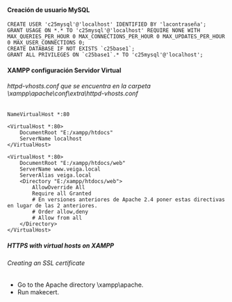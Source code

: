 #### Creación de usuario MySQL
~~~
CREATE USER 'c25mysql'@'localhost' IDENTIFIED BY 'lacontraseña'; 
GRANT USAGE ON *.* TO 'c25mysql'@'localhost' REQUIRE NONE WITH MAX_QUERIES_PER_HOUR 0 MAX_CONNECTIONS_PER_HOUR 0 MAX_UPDATES_PER_HOUR 0 MAX_USER_CONNECTIONS 0;
CREATE DATABASE IF NOT EXISTS `c25base1`;
GRANT ALL PRIVILEGES ON `c25base1`.* TO 'c25mysql'@'localhost'; 
~~~

#### XAMPP configuración Servidor Virtual

###### httpd-vhosts.conf que se encuentra en la carpeta \xampp\apache\conf\extra\httpd-vhosts.conf    
~~~
NameVirtualHost *:80

<VirtualHost *:80>
	DocumentRoot "E:/xampp/htdocs"
	ServerName localhost
</VirtualHost>

<VirtualHost *:80>
    DocumentRoot "E:/xampp/htdocs/web"
    ServerName www.veiga.local
    ServerAlias veiga.local
    <Directory "E:/xampp/htdocs/web">
        AllowOverride All
        Require all Granted
        # En versiones anteriores de Apache 2.4 poner estas directivas en lugar de las 2 anteriores.
        # Order allow,deny
        # Allow from all
    </Directory>
</VirtualHost>
~~~

##### HTTPS with virtual hosts on XAMPP

###### Creating an SSL certificate
- Go to the Apache directory \xampp\apache.
- Run makecert.
